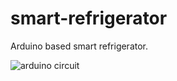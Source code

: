 # smart-refrigerator
Arduino based smart refrigerator.

![arduino circuit](https://user-images.githubusercontent.com/54089081/119261648-f8c56600-bbf5-11eb-907e-61886809ea6e.png)
